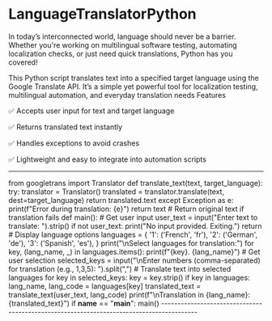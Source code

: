 # LanguageTranslatorPython

In today’s interconnected world, language should never be a barrier. Whether you're working on multilingual software testing, automating localization checks, or just need quick translations, Python has you covered!

This Python script translates text into a specified target language using the Google Translate API. It’s a simple yet powerful tool for localization testing, multilingual automation, and everyday translation needs
Features

✅ Accepts user input for text and target language

✅ Returns translated text instantly

✅ Handles exceptions to avoid crashes

✅ Lightweight and easy to integrate into automation scripts

----------------------------------------------------------------------------------------------
from googletrans import Translator
def translate_text(text, target_language):
    try:
        translator = Translator()
        translated = translator.translate(text, dest=target_language)
        return translated.text
    except Exception as e:
        print(f"Error during translation: {e}")
        return text  # Return original text if translation fails
def main():
    # Get user input
    user_text = input("Enter text to translate: ").strip()
    if not user_text:
        print("No input provided. Exiting.")
        return
    # Display language options
    languages = {
        '1': ('French', 'fr'),
        '2': ('German', 'de'),
        '3': ('Spanish', 'es'),
          }
    print("\nSelect languages for translation:")
    for key, (lang_name, _) in languages.items():
        print(f"{key}. {lang_name}")
    # Get user selection
    selected_keys = input("\nEnter numbers (comma-separated) for translation (e.g., 1,3,5): ").split(",")
    # Translate text into selected languages
    for key in selected_keys:
        key = key.strip()
        if key in languages:
            lang_name, lang_code = languages[key]
            translated_text = translate_text(user_text, lang_code)
            print(f"\nTranslation in {lang_name}: {translated_text}")
if __name__ == "__main__":
    main()
    -----------------------------------------------------------------------------------------



